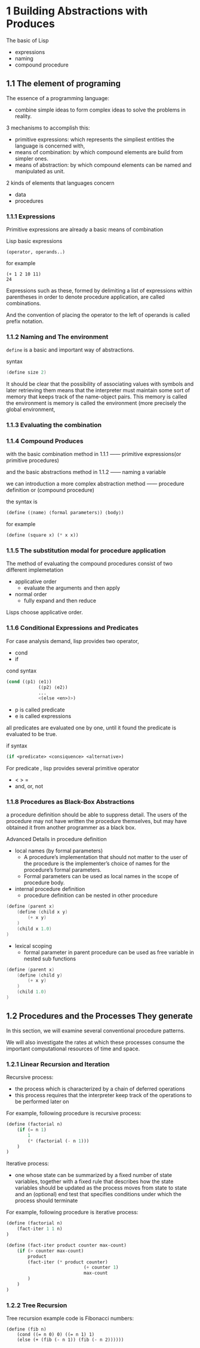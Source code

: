 # 1 Building Abstractions with Produces

The basic of Lisp

- expressions
- naming
- compound procedure

## 1.1 The element of programing

The essence of a programming language: 

- combine simple ideas to form complex ideas to solve the problems in reality.

3 mechanisms to accomplish this:

- primitive expressions: which represents the simpliest entities the language is concerned with,
- means of combination: by which compound elements are build from simpler ones.
- means of abstraction: by which compound elements can be named and manipulated as unit.

2 kinds of elements that languages concern

- data
- procedures

### 1.1.1 Expressions

Primitive expressions are already a basic means of combination

Lisp basic expressions

```
(operator, operands..)
```

for example 

```
(+ 1 2 10 11)
24
```

Expressions such as these, formed by delimiting a list of expressions within parentheses in order to denote procedure application, are called combinations. 

And the convention of placing the operator to the left of operands is called prefix notation. 

### 1.1.2 Naming and The environment

`define` is a basic and important way of abstractions.

syntax

```c
(define size 2) 
```

It should be clear that the possibility of associating values with symbols and later retrieving them means that the interpreter must maintain some sort of memory that keeps track of the name-object pairs.  This memory is called the environment is memory is called the environment (more precisely the global environment,

### 1.1.3 Evaluating the combination

### 1.1.4 Compound Produces

with the basic combination method in 1.1.1 —— primitive expressions(or primitive procedures)

and the basic abstractions method in 1.1.2 —— naming a variable 

we can introduction a more complex abstraction method —— procedure definition or (compound procedure)

the syntax is 

```lisp
(define (⟨name⟩ ⟨formal parameters⟩) ⟨body⟩)
```

for example

```lisp
(define (square x) (* x x))
```

### 1.1.5 The substitution modal for procedure application

The method of evaluating the compound procedures consist of two different implemetation 

- applicative order
    - evaluate the arguments and then apply
- normal order
    - fully expand and then reduce

Lisps choose applicative order.

### 1.1.6 Conditional Expressions and Predicates

For case analysis demand, lisp provides two  operator,

- cond
- if

cond syntax

```lisp
(cond (⟨p1⟩ ⟨e1⟩) 
			(⟨p2⟩ ⟨e2⟩)
			...
			<(else <en>)>)
```

- p is called predicate
- e is called expressions

all predicates are evaluated one by one, until it found the predicate is evaluated to be true.

if syntax

```lisp
(if <predicate> <consiquence> <alternative>)
```

For predicate , lisp provides several primitive operator

- < > =
- and, or, not

### 1.1.8 Procedures as Black-Box Abstractions

a procedure definition should be able to suppress detail. The users of the procedure may not have written the procedure themselves, but may have obtained it from another programmer as a black box.

Advanced Details in procedure definition

- local names (by formal parameters)
    - A procedure’s implementation that should not matter to the user of the procedure is the implementer’s choice of names for the procedure’s formal parameters.
    - Formal parameters can be used as local names in the scope of procedure body.
- internal procedure definition
    - procedure definition can be nested in other procedure

```go
(define (parent x)
	(define (child x y)
		(+ x y)
	)
	(child x 1.0)
)
```

- lexical scoping
    - formal parameter in parent procedure can be used as free variable in nested sub functions

```go
(define (parent x)
	(define (child y)
		(+ x y)
	)
	(child 1.0)
)
```

## 1.2 Procedures and the Processes They generate

In this section, we will examine several conventional procedure patterns. 

We will also investigate the rates at which these processes consume the important computational resources of time and space.

### 1.2.1 Linear Recursion and Iteration

Recursive process: 

- the process which is characterized by a chain of deferred operations
- this process requires that the interpreter keep track of the operations to be performed later on

For example, following procedure is recursive process:

```lisp
(define (factorial n)
	(if (= n 1)
		1
		(* (factorial (- n 1)))
	)
)
```

Iterative process: 

- one whose state can be summarized by a fixed number of state variables, together with a fixed rule that describes how the state variables should be updated as the process moves from state to state and an (optional) end test that specifies conditions under which the process should terminate

For example, following procedure is iterative process:

```lisp
(define (factorial n)
	(fact-iter 1 1 n)
)

(define (fact-iter product counter max-count)
	(if (> counter max-count)
		product
		(fact-iter (* product counter)
							 (+ counter 1)	
							 max-count							
		)
	)
)
```

### 1.2.2 Tree Recursion 

Tree recursion example code is Fibonacci numbers:

```
(define (fib n) 
	(cond ((= n 0) 0) ((= n 1) 1)
	(else (+ (fib (- n 1)) (fib (- n 2))))))
```
